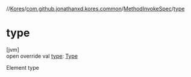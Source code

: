 //[Kores](../../../index.md)/[com.github.jonathanxd.kores.common](../index.md)/[MethodInvokeSpec](index.md)/[type](type.md)

# type

[jvm]\
open override val [type](type.md): [Type](https://docs.oracle.com/javase/8/docs/api/java/lang/reflect/Type.html)

Element type
